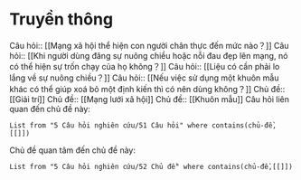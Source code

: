 # Truyền thông
Câu hỏi:: [[Mạng xã hội thể hiện con người chân thực đến mức nào？]]
Câu hỏi:: [[Khi người dùng đăng sự nuông chiều hoặc nỗi đau đẹp lên mạng, nó có thể hiện sự trốn chạy của họ không？]]
Câu hỏi:: [[Liệu có cần phải lo lắng về sự nuông chiều？]]
Câu hỏi:: [[Nếu việc sử dụng một khuôn mẫu khác có thể giúp xoá bỏ một định kiến thì có nên dùng không？]]
Chủ đề:: [[Giải trí]]
Chủ đề:: [[Mạng lưới xã hội]] 
Chủ đề:: [[Khuôn mẫu]]
Câu hỏi liên quan đến chủ đề này:
```dataview
List from "5 Câu hỏi nghiên cứu/51 Câu hỏi" where contains(chủ-đề,[[]]) 
```

Chủ đề quan tâm đến chủ đề này:
```dataview
List from "5 Câu hỏi nghiên cứu/52 Chủ đề" where contains(chủ-đề,[[]]) 
```
 